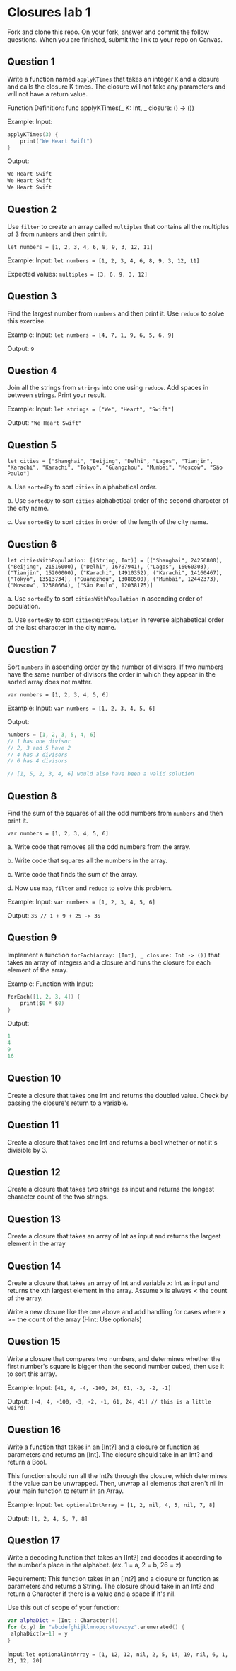 # Closures lab 1

Fork and clone this repo. On your fork, answer and commit the follow questions. When you are finished, submit the link to your repo on Canvas.

## Question 1

Write a function named `applyKTimes` that takes an integer `K` and a closure and calls the closure K times. The closure will not take any parameters and will not have a return value.

Function Definition:
func applyKTimes(_ K: Int, _ closure: () -> ())

Example:
Input:

```swift
applyKTimes(3) {
    print("We Heart Swift")
}
```
Output:

```swift
We Heart Swift
We Heart Swift
We Heart Swift
```


## Question 2

Use `filter` to create an array called `multiples` that contains all the multiples of 3 from `numbers` and then print it.

`let numbers = [1, 2, 3, 4, 6, 8, 9, 3, 12, 11]`

Example:
Input: `let numbers = [1, 2, 3, 4, 6, 8, 9, 3, 12, 11]`

Expected values: `multiples = [3, 6, 9, 3, 12]`


## Question 3

Find the largest number from `numbers` and then print it. Use `reduce` to solve this exercise.

Example:
Input: `let numbers = [4, 7, 1, 9, 6, 5, 6, 9]`

Output: `9`


## Question 4

Join all the strings from `strings` into one using `reduce`. Add spaces in between strings. Print your result.

Example:
Input: `let strings = ["We", "Heart", "Swift"]`

Output: `"We Heart Swift"`


## Question 5

`let cities = ["Shanghai", "Beijing", "Delhi", "Lagos", "Tianjin", "Karachi", "Karachi", "Tokyo", "Guangzhou", "Mumbai", "Moscow", "São Paulo"]`

a. Use `sortedBy` to sort `cities` in alphabetical order.

b. Use `sortedBy` to sort `cities` alphabetical order of the second character of the city name.

c. Use `sortedBy` to sort `cities` in order of the length of the city name.


## Question 6

`let citiesWithPopulation: [(String, Int)] = [("Shanghai", 24256800), ("Beijing", 21516000), ("Delhi", 16787941), ("Lagos", 16060303), ("Tianjin", 15200000), ("Karachi", 14910352), ("Karachi", 14160467), ("Tokyo", 13513734), ("Guangzhou", 13080500), ("Mumbai", 12442373), ("Moscow", 12380664), ("São Paulo", 12038175)]`

a. Use `sortedBy` to sort `citiesWithPopulation` in ascending order of population.

b. Use `sortedBy` to sort `citiesWithPopulation` in reverse alphabetical order of the last character in the city name.


## Question 7

Sort `numbers` in ascending order by the number of divisors. If two numbers have the same number of divisors the order in which they appear in the sorted array does not matter.

`var numbers = [1, 2, 3, 4, 5, 6]`

Example:
Input: `var numbers = [1, 2, 3, 4, 5, 6]`

Output:

```swift
numbers = [1, 2, 3, 5, 4, 6]
// 1 has one divisor
// 2, 3 and 5 have 2
// 4 has 3 divisors
// 6 has 4 divisors

// [1, 5, 2, 3, 4, 6] would also have been a valid solution
```


## Question 8

Find the sum of the squares of all the odd numbers from `numbers` and then print it.

`var numbers = [1, 2, 3, 4, 5, 6]`

a. Write code that removes all the odd numbers from the array.

b. Write code that squares all the numbers in the array.

c. Write code that finds the sum of the array.

d. Now use `map`, `filter` and `reduce` to solve this problem.

Example:
Input: `var numbers = [1, 2, 3, 4, 5, 6]`

Output: `35 // 1 + 9 + 25 -> 35`


## Question 9

Implement a function `forEach(array: [Int], _ closure: Int -> ())` that takes an array of integers and a closure and runs the closure for each element of the array.

Example:
Function with Input:

```swift
forEach([1, 2, 3, 4]) {
    print($0 * $0)
}
```

Output:

```swift
1
4
9
16
```


## Question 10

Create a closure that takes one Int and returns the doubled value. Check by passing the closure's return to a variable.


## Question 11

Create a closure that takes one Int and returns a bool whether or not it's divisible by 3.


## Question 12

Create a closure that takes two strings as input and returns the longest character count of the two strings.


## Question 13

Create a closure that takes an array of Int as input and returns the largest element in the array


## Question 14

Create a closure that takes an array of Int and variable x: Int as input and returns the xth largest element in the array. Assume x is always < the count of the array.

Write a new closure like the one above and add handling for cases where x >= the count of the array (Hint: Use optionals)


## Question 15

Write a closure that compares two numbers, and determines whether the first number's square is bigger than the second number cubed, then use it to sort this array.

Example:
Input: `[41, 4, -4, -100, 24, 61, -3, -2, -1]`

Output: `[-4, 4, -100, -3, -2, -1, 61, 24, 41] // this is a little weird!`


## Question 16

Write a function that takes in an [Int?] and a closure or function as parameters and returns an [Int]. The closure should take in an Int? and return a Bool.

This function should run all the Int?s through the closure, which determines if the value can be unwrapped. Then, unwrap all elements that aren't nil in your main function to return in an Array.

Example:
Input: `let optionalIntArray = [1, 2, nil, 4, 5, nil, 7, 8]`

Output: `[1, 2, 4, 5, 7, 8]`


## Question 17

Write a decoding function that takes an [Int?] and decodes it according to the number's place in the alphabet. (ex. 1 = a, 2 = b, 26 = z)

Requirement: This function takes in an [Int?] and a closure or function as parameters and returns a String. The closure should take in an Int? and return a Character if there is a value and a space if it's nil.

Use this out of scope of your function:

```swift
var alphaDict = [Int : Character]()
for (x,y) in "abcdefghijklmnopqrstuvwxyz".enumerated() {
 alphaDict[x+1] = y
}
```

Input: `let optionalIntArray = [1, 12, 12, nil, 2, 5, 14, 19, nil, 6, 1, 21, 12, 20]`
